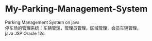 # My-Parking-Management-System
Parking Management System on java  
停车场的管理系统：车辆管理，管理员管理，区域管理，会员车辆管理。  
java JSP Oracle 12c  
